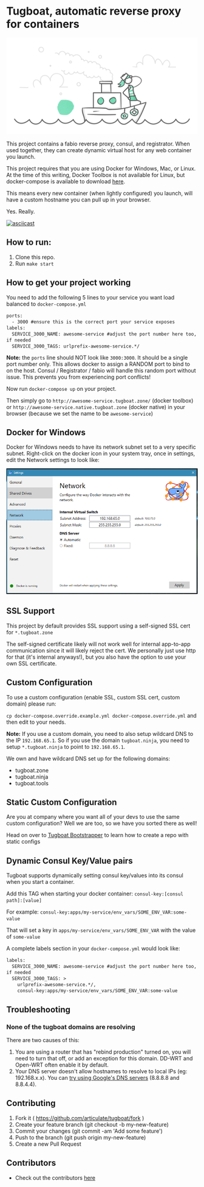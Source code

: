 # Tugboat, automatic reverse proxy for containers

![tugboat logo](/tugboat.png)

This project contains a fabio reverse proxy, consul, and registrator.  When used together, they can create dynamic virtual host for any web container you launch.

This project requires that you are using Docker for Windows, Mac, or Linux. At the time of this writing, Docker Toolbox is not available for Linux, but docker-compose is available to download [here](https://docs.docker.com/compose/install/).

This means every new container (when lightly configured) you launch, will have a custom hostname you can pull up in your browser.

Yes. Really.

[![asciicast](https://asciinema.org/a/41133.png)](https://asciinema.org/a/41133)

## How to run:

1. Clone this repo.
2. Run `make start`

## How to get your project working

You need to add the following 5 lines to your service you want load balanced to `docker-compose.yml`

```
ports:
  - 3000 #ensure this is the correct port your service exposes
labels:
  SERVICE_3000_NAME: awesome-service #adjust the port number here too, if needed
  SERVICE_3000_TAGS: urlprefix-awesome-service.*/
```

**Note:** the `ports` line should NOT look like `3000:3000`. It should be a single port number only.  This allows docker to assign a RANDOM port to bind to on the host.  Consul / Registrator / fabio will handle this random port without issue. This prevents you from experiencing port conflicts!

Now run `docker-compose up` on your project.

Then simply go to `http://awesome-service.tugboat.zone/` (docker toolbox) or `http://awesome-service.native.tugboat.zone` (docker native) in your browser (because we set the name to be `awesome-service`)

## Docker for Windows

Docker for Windows needs to have its network subnet set to a very specific subnet.  Right-click on the docker icon in your system tray, once in settings, edit the Network settings to look like:

![](/windows-network.png)

## SSL Support

This project by default provides SSL support using a self-signed SSL cert for `*.tugboat.zone`

The self-signed certificate likely will not work well for internal app-to-app communication since it will likely reject the cert.  We personally just use http for that (it's internal anyways!), but you also have the option to use your own SSL certificate.

## Custom Configuration

To use a custom configuration (enable SSL, custom SSL cert, custom domain) please run:

`cp docker-compose.override.example.yml docker-compose.override.yml` and then edit to your needs.

**Note:** If you use a custom domain, you need to also setup wildcard DNS to the IP `192.168.65.1`. So if you use the domain `tugboat.ninja`, you need to setup `*.tugboat.ninja` to point to `192.168.65.1`.

We own and have wildcard DNS set up for the following domains:

* tugboat.zone
* tugboat.ninja
* tugboat.tools

## Static Custom Configuration

Are you at company where you want all of your devs to use the same custom configuration?  Well we are too, so we have you sorted there as well!

Head on over to [Tugboat Bootstrapper](https://github.com/articulate/tugboat-bootstrapper) to learn how to create a repo with static configs

## Dynamic Consul Key/Value pairs

Tugboat supports dynamically setting consul key/values into its consul when you start a container.

Add this TAG when starting your docker container: `consul-key:[consul path]:[value]`

For example: `consul-key:apps/my-service/env_vars/SOME_ENV_VAR:some-value`

That will set a key in `apps/my-service/env_vars/SOME_ENV_VAR` with the value of `some-value`

A complete labels section in your `docker-compose.yml` would look like:

```
labels:
  SERVICE_3000_NAME: awesome-service #adjust the port number here too, if needed
  SERVICE_3000_TAGS: >
    urlprefix-awesome-service.*/,
    consul-key:apps/my-service/env_vars/SOME_ENV_VAR:some-value
```

## Troubleshooting

### None of the tugboat domains are resolving

There are two causes of this:

1. You are using a router that has "rebind production" turned on, you will need to turn that off, or add an exception for this domain.  DD-WRT and Open-WRT often enable it by default.
2. Your DNS server doesn't allow hostnames to resolve to local IPs (eg: 192.168.x.x).  You can [try using Google's DNS servers](https://support.apple.com/en-mide/guide/mac-help/enter-dns-and-search-domain-settings-mh14127) (8.8.8.8 and 8.8.4.4).

## Contributing

1. Fork it ( https://github.com/articulate/tugboat/fork )
2. Create your feature branch (git checkout -b my-new-feature)
3. Commit your changes (git commit -am 'Add some feature')
4. Push to the branch (git push origin my-new-feature)
5. Create a new Pull Request

## Contributors

- Check out the contributors [here](https://github.com/articulate/tugboat/graphs/contributors)
